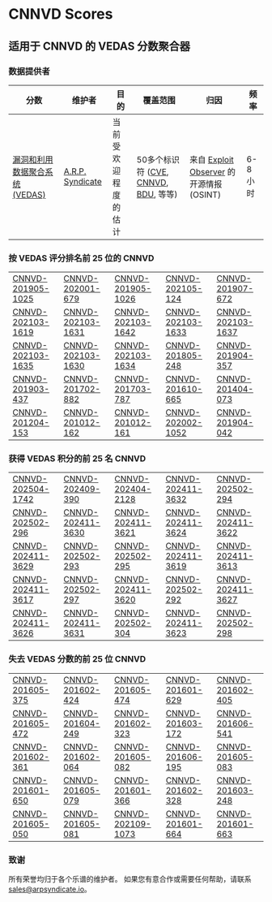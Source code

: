 
# CNNVD Scores
## 适用于 CNNVD 的 VEDAS 分数聚合器

### 数据提供者
| 分数 | 维护者 | 目的 | 覆盖范围 | 归因 | 频率 |
| ----- | ---------- | ------- | -------- | ----------- | --------- |
| [漏洞和利用数据聚合系统 (VEDAS)](https://vedas.arpsyndicate.io) | [A.R.P. Syndicate](https://www.arpsyndicate.io) | 当前受欢迎程度的估计 | 50多个标识符 ([CVE](https://github.com/ARPSyndicate/cve-scores), [CNNVD](https://github.com/ARPSyndicate/cnnvd-scores), [BDU](https://github.com/ARPSyndicate/bdu-scores), 等等) | 来自 [Exploit Observer](https://www.exploit.observer) 的开源情报 (OSINT) | 6-8小时 |



<h3>按 VEDAS 评分排名前 25 位的 CNNVD</h3>

<table>
  <tr>
    <td><a href='https://vedas.arpsyndicate.io/?vuln=CNNVD-201905-1025'>CNNVD-201905-1025</a></td>
    <td><a href='https://vedas.arpsyndicate.io/?vuln=CNNVD-202001-679'>CNNVD-202001-679</a></td>
    <td><a href='https://vedas.arpsyndicate.io/?vuln=CNNVD-201905-1026'>CNNVD-201905-1026</a></td>
    <td><a href='https://vedas.arpsyndicate.io/?vuln=CNNVD-202105-124'>CNNVD-202105-124</a></td>
    <td><a href='https://vedas.arpsyndicate.io/?vuln=CNNVD-201907-672'>CNNVD-201907-672</a></td>
  </tr>
  <tr>
    <td><a href='https://vedas.arpsyndicate.io/?vuln=CNNVD-202103-1619'>CNNVD-202103-1619</a></td>
    <td><a href='https://vedas.arpsyndicate.io/?vuln=CNNVD-202103-1631'>CNNVD-202103-1631</a></td>
    <td><a href='https://vedas.arpsyndicate.io/?vuln=CNNVD-202103-1642'>CNNVD-202103-1642</a></td>
    <td><a href='https://vedas.arpsyndicate.io/?vuln=CNNVD-202103-1633'>CNNVD-202103-1633</a></td>
    <td><a href='https://vedas.arpsyndicate.io/?vuln=CNNVD-202103-1637'>CNNVD-202103-1637</a></td>
  </tr>
  <tr>
    <td><a href='https://vedas.arpsyndicate.io/?vuln=CNNVD-202103-1635'>CNNVD-202103-1635</a></td>
    <td><a href='https://vedas.arpsyndicate.io/?vuln=CNNVD-202103-1630'>CNNVD-202103-1630</a></td>
    <td><a href='https://vedas.arpsyndicate.io/?vuln=CNNVD-202103-1634'>CNNVD-202103-1634</a></td>
    <td><a href='https://vedas.arpsyndicate.io/?vuln=CNNVD-201805-248'>CNNVD-201805-248</a></td>
    <td><a href='https://vedas.arpsyndicate.io/?vuln=CNNVD-201904-357'>CNNVD-201904-357</a></td>
  </tr>
  <tr>
    <td><a href='https://vedas.arpsyndicate.io/?vuln=CNNVD-201903-437'>CNNVD-201903-437</a></td>
    <td><a href='https://vedas.arpsyndicate.io/?vuln=CNNVD-201702-882'>CNNVD-201702-882</a></td>
    <td><a href='https://vedas.arpsyndicate.io/?vuln=CNNVD-201703-787'>CNNVD-201703-787</a></td>
    <td><a href='https://vedas.arpsyndicate.io/?vuln=CNNVD-201610-665'>CNNVD-201610-665</a></td>
    <td><a href='https://vedas.arpsyndicate.io/?vuln=CNNVD-201404-073'>CNNVD-201404-073</a></td>
  </tr>
  <tr>
    <td><a href='https://vedas.arpsyndicate.io/?vuln=CNNVD-201204-153'>CNNVD-201204-153</a></td>
    <td><a href='https://vedas.arpsyndicate.io/?vuln=CNNVD-201012-162'>CNNVD-201012-162</a></td>
    <td><a href='https://vedas.arpsyndicate.io/?vuln=CNNVD-201012-161'>CNNVD-201012-161</a></td>
    <td><a href='https://vedas.arpsyndicate.io/?vuln=CNNVD-202002-1052'>CNNVD-202002-1052</a></td>
    <td><a href='https://vedas.arpsyndicate.io/?vuln=CNNVD-201904-042'>CNNVD-201904-042</a></td>
  </tr>
</table>


<h3>获得 VEDAS 积分的前 25 名 CNNVD</h3>

<table>
  <tr>
    <td><a href='https://vedas.arpsyndicate.io/?vuln=CNNVD-202504-1742'>CNNVD-202504-1742</a></td>
    <td><a href='https://vedas.arpsyndicate.io/?vuln=CNNVD-202409-390'>CNNVD-202409-390</a></td>
    <td><a href='https://vedas.arpsyndicate.io/?vuln=CNNVD-202404-2128'>CNNVD-202404-2128</a></td>
    <td><a href='https://vedas.arpsyndicate.io/?vuln=CNNVD-202411-3632'>CNNVD-202411-3632</a></td>
    <td><a href='https://vedas.arpsyndicate.io/?vuln=CNNVD-202502-294'>CNNVD-202502-294</a></td>
  </tr>
  <tr>
    <td><a href='https://vedas.arpsyndicate.io/?vuln=CNNVD-202502-296'>CNNVD-202502-296</a></td>
    <td><a href='https://vedas.arpsyndicate.io/?vuln=CNNVD-202411-3630'>CNNVD-202411-3630</a></td>
    <td><a href='https://vedas.arpsyndicate.io/?vuln=CNNVD-202411-3621'>CNNVD-202411-3621</a></td>
    <td><a href='https://vedas.arpsyndicate.io/?vuln=CNNVD-202411-3624'>CNNVD-202411-3624</a></td>
    <td><a href='https://vedas.arpsyndicate.io/?vuln=CNNVD-202411-3622'>CNNVD-202411-3622</a></td>
  </tr>
  <tr>
    <td><a href='https://vedas.arpsyndicate.io/?vuln=CNNVD-202411-3629'>CNNVD-202411-3629</a></td>
    <td><a href='https://vedas.arpsyndicate.io/?vuln=CNNVD-202502-293'>CNNVD-202502-293</a></td>
    <td><a href='https://vedas.arpsyndicate.io/?vuln=CNNVD-202502-295'>CNNVD-202502-295</a></td>
    <td><a href='https://vedas.arpsyndicate.io/?vuln=CNNVD-202411-3619'>CNNVD-202411-3619</a></td>
    <td><a href='https://vedas.arpsyndicate.io/?vuln=CNNVD-202411-3613'>CNNVD-202411-3613</a></td>
  </tr>
  <tr>
    <td><a href='https://vedas.arpsyndicate.io/?vuln=CNNVD-202411-3617'>CNNVD-202411-3617</a></td>
    <td><a href='https://vedas.arpsyndicate.io/?vuln=CNNVD-202502-297'>CNNVD-202502-297</a></td>
    <td><a href='https://vedas.arpsyndicate.io/?vuln=CNNVD-202411-3620'>CNNVD-202411-3620</a></td>
    <td><a href='https://vedas.arpsyndicate.io/?vuln=CNNVD-202502-292'>CNNVD-202502-292</a></td>
    <td><a href='https://vedas.arpsyndicate.io/?vuln=CNNVD-202411-3627'>CNNVD-202411-3627</a></td>
  </tr>
  <tr>
    <td><a href='https://vedas.arpsyndicate.io/?vuln=CNNVD-202411-3626'>CNNVD-202411-3626</a></td>
    <td><a href='https://vedas.arpsyndicate.io/?vuln=CNNVD-202411-3631'>CNNVD-202411-3631</a></td>
    <td><a href='https://vedas.arpsyndicate.io/?vuln=CNNVD-202502-304'>CNNVD-202502-304</a></td>
    <td><a href='https://vedas.arpsyndicate.io/?vuln=CNNVD-202411-3623'>CNNVD-202411-3623</a></td>
    <td><a href='https://vedas.arpsyndicate.io/?vuln=CNNVD-202502-298'>CNNVD-202502-298</a></td>
  </tr>
</table>


<h3>失去 VEDAS 分数的前 25 位 CNNVD</h3>

<table>
  <tr>
    <td><a href='https://vedas.arpsyndicate.io/?vuln=CNNVD-201605-375'>CNNVD-201605-375</a></td>
    <td><a href='https://vedas.arpsyndicate.io/?vuln=CNNVD-201602-424'>CNNVD-201602-424</a></td>
    <td><a href='https://vedas.arpsyndicate.io/?vuln=CNNVD-201605-474'>CNNVD-201605-474</a></td>
    <td><a href='https://vedas.arpsyndicate.io/?vuln=CNNVD-201601-629'>CNNVD-201601-629</a></td>
    <td><a href='https://vedas.arpsyndicate.io/?vuln=CNNVD-201602-405'>CNNVD-201602-405</a></td>
  </tr>
  <tr>
    <td><a href='https://vedas.arpsyndicate.io/?vuln=CNNVD-201605-472'>CNNVD-201605-472</a></td>
    <td><a href='https://vedas.arpsyndicate.io/?vuln=CNNVD-201604-249'>CNNVD-201604-249</a></td>
    <td><a href='https://vedas.arpsyndicate.io/?vuln=CNNVD-201602-323'>CNNVD-201602-323</a></td>
    <td><a href='https://vedas.arpsyndicate.io/?vuln=CNNVD-201603-172'>CNNVD-201603-172</a></td>
    <td><a href='https://vedas.arpsyndicate.io/?vuln=CNNVD-201606-541'>CNNVD-201606-541</a></td>
  </tr>
  <tr>
    <td><a href='https://vedas.arpsyndicate.io/?vuln=CNNVD-201602-361'>CNNVD-201602-361</a></td>
    <td><a href='https://vedas.arpsyndicate.io/?vuln=CNNVD-201602-064'>CNNVD-201602-064</a></td>
    <td><a href='https://vedas.arpsyndicate.io/?vuln=CNNVD-201605-082'>CNNVD-201605-082</a></td>
    <td><a href='https://vedas.arpsyndicate.io/?vuln=CNNVD-201606-195'>CNNVD-201606-195</a></td>
    <td><a href='https://vedas.arpsyndicate.io/?vuln=CNNVD-201605-083'>CNNVD-201605-083</a></td>
  </tr>
  <tr>
    <td><a href='https://vedas.arpsyndicate.io/?vuln=CNNVD-201601-650'>CNNVD-201601-650</a></td>
    <td><a href='https://vedas.arpsyndicate.io/?vuln=CNNVD-201605-079'>CNNVD-201605-079</a></td>
    <td><a href='https://vedas.arpsyndicate.io/?vuln=CNNVD-201601-366'>CNNVD-201601-366</a></td>
    <td><a href='https://vedas.arpsyndicate.io/?vuln=CNNVD-201602-328'>CNNVD-201602-328</a></td>
    <td><a href='https://vedas.arpsyndicate.io/?vuln=CNNVD-201603-248'>CNNVD-201603-248</a></td>
  </tr>
  <tr>
    <td><a href='https://vedas.arpsyndicate.io/?vuln=CNNVD-201605-050'>CNNVD-201605-050</a></td>
    <td><a href='https://vedas.arpsyndicate.io/?vuln=CNNVD-201605-081'>CNNVD-201605-081</a></td>
    <td><a href='https://vedas.arpsyndicate.io/?vuln=CNNVD-202109-1073'>CNNVD-202109-1073</a></td>
    <td><a href='https://vedas.arpsyndicate.io/?vuln=CNNVD-201601-664'>CNNVD-201601-664</a></td>
    <td><a href='https://vedas.arpsyndicate.io/?vuln=CNNVD-201601-663'>CNNVD-201601-663</a></td>
  </tr>
</table>


### 致谢
所有荣誉均归于各个乐谱的维护者。
如果您有意合作或需要任何帮助，请联系 [sales@arpsyndicate.io](mailto:sales@arpsyndicate.io)。

